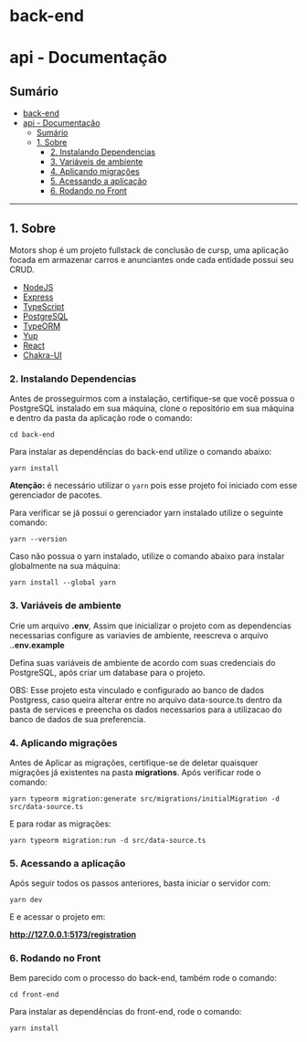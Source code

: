 # back-end

# api - Documentação

## Sumário

- [back-end](#back-end)
- [api - Documentação](#api---documentação)
  - [Sumário](#sumário)
  - [1. Sobre](#1-sobre)
    - [2. Instalando Dependencias](#2-instalando-dependencias)
    - [3. Variáveis de ambiente](#3-variáveis-de-ambiente)
    - [4. Aplicando migrações](#4-aplicando-migrações)
    - [5. Acessando a aplicação](#5-acessando-a-aplicação)
    - [6. Rodando no Front](#6-rodando-no-front)

---

## 1. Sobre

Motors shop é um projeto fullstack de conclusão de cursp, uma aplicação focada em armazenar carros e anunciantes onde cada entidade possui seu CRUD.

- [NodeJS](https://nodejs.org/en/)
- [Express](https://expressjs.com/pt-br/)
- [TypeScript](https://www.typescriptlang.org/)
- [PostgreSQL](https://www.postgresql.org/)
- [TypeORM](https://typeorm.io/)
- [Yup](https://www.npmjs.com/package/yup)
- [React](https://pt-br.reactjs.org/)
- [Chakra-UI](https://chakra-ui.com/)

### 2. Instalando Dependencias

Antes de prosseguirmos com a instalação, certifique-se que você possua o PostgreSQL instalado em sua máquina, clone o repositório em sua máquina e dentro da pasta da aplicação rode o comando:

```shell
cd back-end
```

Para instalar as dependências do back-end utilize o comando abaixo:

```
yarn install
```

**Atenção:** é necessário utilizar o `yarn` pois esse projeto foi iniciado com esse gerenciador de pacotes.

Para verificar se já possui o gerenciador yarn instalado utilize o seguinte comando:

```
yarn --version
```

Caso não possua o yarn instalado, utilize o comando abaixo para instalar globalmente na sua máquina:

```
yarn install --global yarn
```

### 3. Variáveis de ambiente

Crie um arquivo **.env**, Assim que inicializar o projeto com as dependencias necessarias configure as variavies de ambiente, reescreva o arquivo .**.env.example**

Defina suas variáveis de ambiente de acordo com suas credenciais do PostgreSQL, após criar um database para o projeto.

OBS: Esse projeto esta vinculado e configurado ao banco de dados Postgress, caso queira alterar entre no arquivo data-source.ts dentro da pasta de services e preencha os dados necessarios para a utilizacao do banco de dados de sua preferencia.

### 4. Aplicando migrações

Antes de Aplicar as migrações, certifique-se de deletar quaisquer migrações já existentes na pasta **migrations**. Após verificar rode o comando:

```shell
yarn typeorm migration:generate src/migrations/initialMigration -d src/data-source.ts
```

E para rodar as migrações:

```shell
yarn typeorm migration:run -d src/data-source.ts
```

### 5. Acessando a aplicação

Após seguir todos os passos anteriores, basta iniciar o servidor com:

```shell
yarn dev
```

E e acessar o projeto em:

**http://127.0.0.1:5173/registration**

### 6. Rodando no Front

Bem parecido com o processo do back-end, também rode o comando:

```shell
cd front-end
```

Para instalar as dependências do front-end, rode o comando:

```
yarn install
```
